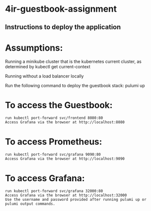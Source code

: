 # 4ir-guestbook-assignment

## Instructions to deploy the application

# Assumptions:
Running a minikube cluster that is the kubernetes current cluster, as determined by kubectl get current-context

Running without a load balancer locally


Run the following command to deploy the guestbook stack:
    pulumi up

# To access the Guestbook:
    run kubectl port-forward svc/frontend 8080:80
    Access Grafana via the browser at http://localhost:8080

# To access Prometheus:
    run kubectl port-forward svc/grafana 9090:80
    Access Grafana via the browser at http://localhost:9090    

# To access Grafana:
    run kubectl port-forward svc/grafana 32000:80
    Access Grafana via the browser at http://localhost:32000
    Use the username and password provided after running pulumi up or pulumi output commands.

